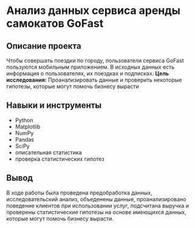 # Анализ данных сервиса аренды самокатов GoFast

## Описание проекта

Чтобы совершать поездки по городу, пользователи сервиса GoFast пользуются мобильным приложением. В исходных данных есть информация о пользователях, их поездках и подписках.
**Цель исследования:**
Проанализировать данные и проверить некоторые гипотезы, которые могут помочь бизнесу вырасти

## Навыки и инструменты

- Python
- Matplotlib
- NumPy
- Pandas
- SciPy
- описательная статистика
- проверка статистических гипотез

## Вывод

В ходе работы была проведена предобработка данных, исследовательский анализ, объеденены данные, проанализировано поведение клиентов при использовании услуг, подсчитана выручка и проверены статистические гипотезы на основе имеющихся данных, которые могут помочь бизнесу вырасти.
